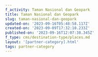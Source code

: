 ```yaml
---
f_activity: Taman Nasional dan Geopark
title: Taman Nasional dan Geopark
slug: taman-nasional-dan-geopark
updated-on: '2023-09-16T05:48:58.117Z'
created-on: '2023-09-09T17:32:10.233Z'
published-on: '2023-09-16T12:07:38.345Z'
f_type: cms/destination-type/places.md
layout: '[partner-category].html'
tags: partner-category
---
```



